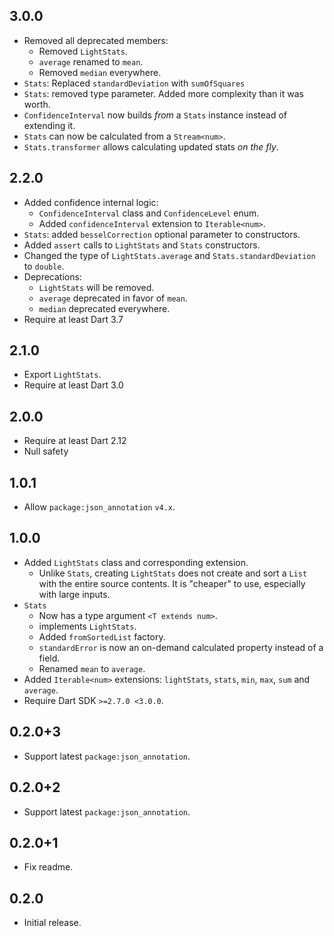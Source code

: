 ## 3.0.0

- Removed all deprecated members:
  - Removed `LightStats`.
  - `average` renamed to `mean`.
  - Removed `median` everywhere.
- `Stats`: Replaced `standardDeviation` with `sumOfSquares`
- `Stats`: removed type parameter. Added more complexity than it was worth.
- `ConfidenceInterval` now builds *from* a `Stats` instance 
  instead of extending it.
- `Stats` can now be calculated from a `Stream<num>`.
- `Stats.transformer` allows calculating updated stats *on the fly*.

## 2.2.0

- Added confidence internal logic:
  - `ConfidenceInterval` class and `ConfidenceLevel` enum.
  - Added `confidenceInterval` extension to `Iterable<num>`. 
- `Stats`: added `besselCorrection` optional parameter to constructors.
- Added `assert` calls to `LightStats` and `Stats` constructors.
- Changed the type of `LightStats.average` and `Stats.standardDeviation` to 
  `double`.
- Deprecations:
  - `LightStats` will be removed.
  - `average` deprecated in favor of `mean`.
  - `median` deprecated everywhere.
- Require at least Dart 3.7

## 2.1.0

- Export `LightStats`.
- Require at least Dart 3.0

## 2.0.0

- Require at least Dart 2.12
- Null safety

## 1.0.1

- Allow `package:json_annotation` `v4.x`.

## 1.0.0

- Added `LightStats` class and corresponding extension.
  - Unlike `Stats`, creating `LightStats` does not create and sort a `List` with
    the entire source contents. It is "cheaper" to use, especially with large
    inputs.
- `Stats`
  - Now has a type argument `<T extends num>`.
  - implements `LightStats`.
  - Added `fromSortedList` factory.
  - `standardError` is now an on-demand calculated property instead of a
    field.
  - Renamed `mean` to `average`.
- Added `Iterable<num>` extensions: `lightStats`, `stats`, `min`, `max`, `sum`
  and `average`.
- Require Dart SDK `>=2.7.0 <3.0.0`.

## 0.2.0+3

- Support latest `package:json_annotation`.

## 0.2.0+2

- Support latest `package:json_annotation`.

## 0.2.0+1

- Fix readme.

## 0.2.0

- Initial release.
